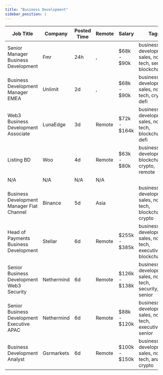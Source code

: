 ```yaml
---
title: "Business Development"
sidebar_position: 1
---
```


| Job Title | Company | Posted Time | Remote | Salary | Tags | Apply Link |
|-----------|---------|-------------|--------|--------|------|------------|
| Senior Manager Business Development | Fmr | 24h | , | $68k - $90k | business development, sales, non tech, senior, blockchain | [Apply](https://web3.career/senior-manager-business-development-fmr/99556) |
| Business Development Manager EMEA | Unlimit | 2d | , | $68k - $90k | business development, sales, non tech, crypto, defi | [Apply](https://web3.career/business-development-manager-emea-unlimit/99534) |
| Web3 Business Development Associate | LunaEdge | 3d | Remote | $72k - $164k | business development, sales, non tech, blockchain, defi | [Apply](https://web3.career/web3-business-development-associate-lunaedge/99500) |
| Listing BD | Woo | 4d | Remote | $63k - $80k | business development, blockchain, crypto, remote | [Apply](https://web3.career/listing-bd-woo/99414) |
| N/A | N/A | N/A | N/A |  |  | [Apply](https://web3.career/metana) |
| Business Development Manager Fiat Channel | Binance | 5d | Asia |  | business development, sales, non tech, blockchain, crypto | [Apply](https://web3.career/business-development-manager-fiat-channel-binance/99376) |
| Head of Payments Business Development | Stellar | 6d | Remote | $255k - $385k | business development, sales, non tech, executive, blockchain | [Apply](https://web3.career/head-of-payments-business-development-stellar/97571) |
| Senior Business Development Web3 Security | Nethermind | 6d | Remote | $126k - $138k | business development, sales, non tech, security, senior | [Apply](https://web3.career/senior-business-development-web3-security-nethermind/95798) |
| Senior Business Development Executive APAC | Nethermind | 6d | Remote | $88k - $120k | business development, sales, non tech, executive, senior | [Apply](https://web3.career/senior-business-development-executive-apac-nethermind/98130) |
| Business Development Analyst | Gsrmarkets | 6d | Remote | $100k - $150k | business development, sales, non tech, analyst, crypto | [Apply](https://web3.career/business-development-analyst-gsrmarkets/95741) |
